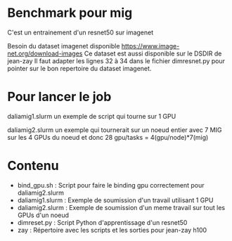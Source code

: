 # Benchmark pour mig

C'est un entrainement d'un resnet50 sur imagenet

Besoin du dataset imagenet disponible https://www.image-net.org/download-images
Ce dataset est aussi disponible sur le DSDIR de jean-zay
Il faut adapter les lignes 32 à 34 dans le fichier dimresnet.py pour pointer sur
le bon repertoire du dataset imagenet.

# Pour lancer le job

daliamig1.slurm un exemple de script qui tourne sur 1 GPU

daliamig2.slurm un exemple qui tournerait sur un noeud entier avec 7 MIG sur les
4 GPUs du noeud et donc 28 gpu/tasks = 4(gpu/node)*7(mig)

# Contenu

- bind_gpu.sh : Script pour faire le binding gpu correctement pour daliamig2.slurm
- daliamig1.slurm : Exemple de soumission d'un travail utilisant 1 GPU
- daliamig2.slurm : Exemple de soumission d'un meme travail sur tout les GPUs d'un noeud
- dimreset.py : Script Python d'apprentissage d'un resnet50
- zay : Répertoire avec les scripts et les sorties pour jean-zay h100
